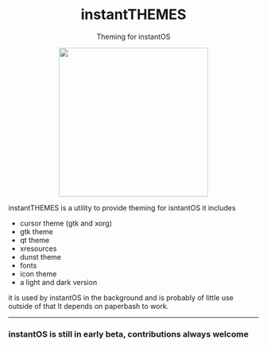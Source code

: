 <div align="center">
    <h1>instantTHEMES</h1>
    <p>Theming for instantOS</p>
    <img width="300" height="300" src="https://raw.githubusercontent.com/instantOS/instantLOGO/master/png/theme.png">
</div>

instantTHEMES is a utility to provide theming for isntantOS
it includes

-   cursor theme (gtk and xorg)
-   gtk theme
-   qt theme
-   xresources
-   dunst theme
-   fonts
-   icon theme
-   a light and dark version

it is used by instantOS in the background and is probably of little use outside of that
It depends on paperbash to work. 

--------
### instantOS is still in early beta, contributions always welcome
